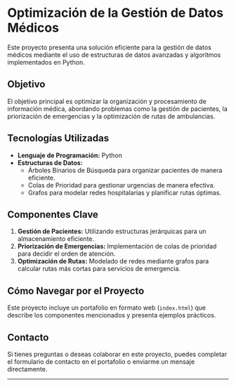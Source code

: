 # Optimización de la Gestión de Datos Médicos

Este proyecto presenta una solución eficiente para la gestión de datos médicos mediante el uso de estructuras de datos avanzadas y algoritmos implementados en Python. 

## Objetivo
El objetivo principal es optimizar la organización y procesamiento de información médica, abordando problemas como la gestión de pacientes, la priorización de emergencias y la optimización de rutas de ambulancias.

## Tecnologías Utilizadas
- **Lenguaje de Programación:** Python
- **Estructuras de Datos:** 
  - Árboles Binarios de Búsqueda para organizar pacientes de manera eficiente.
  - Colas de Prioridad para gestionar urgencias de manera efectiva.
  - Grafos para modelar redes hospitalarias y planificar rutas óptimas.

## Componentes Clave
1. **Gestión de Pacientes:** Utilizando estructuras jerárquicas para un almacenamiento eficiente.
2. **Priorización de Emergencias:** Implementación de colas de prioridad para decidir el orden de atención.
3. **Optimización de Rutas:** Modelado de redes mediante grafos para calcular rutas más cortas para servicios de emergencia.

## Cómo Navegar por el Proyecto
Este proyecto incluye un portafolio en formato web (`index.html`) que describe los componentes mencionados y presenta ejemplos prácticos.

## Contacto
Si tienes preguntas o deseas colaborar en este proyecto, puedes completar el formulario de contacto en el portafolio o enviarme un mensaje directamente.

---

